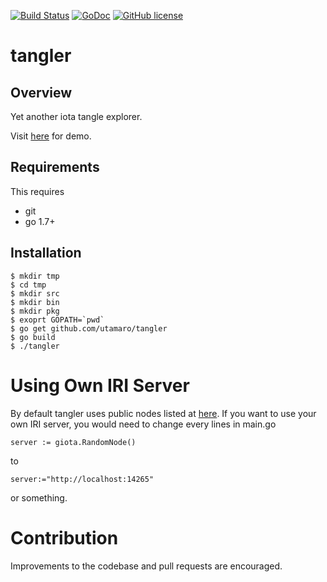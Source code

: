 [![Build Status](https://travis-ci.org/utamaro/tangler.svg?branch=master)](https://travis-ci.org/utamaro/tangler)
[![GoDoc](https://godoc.org/github.com/utamaro/tangler?status.svg)](https://godoc.org/github.com/utamaro/tangler)
[![GitHub license](https://img.shields.io/badge/license-MIT-blue.svg)](https://raw.githubusercontent.com/utamaro/tangler/master/LICENSE)


# tangler

## Overview

Yet another iota tangle explorer.

Visit [here](https://tangler.herokuapp.com/) for demo.

## Requirements

This requires

* git
* go 1.7+


## Installation

    $ mkdir tmp
    $ cd tmp
    $ mkdir src
    $ mkdir bin
    $ mkdir pkg
    $ exoprt GOPATH=`pwd`
    $ go get github.com/utamaro/tangler
    $ go build
    $ ./tangler

# Using Own IRI Server

By default tangler uses public nodes listed at [here](http://iotasupport.com/lightwallet.shtml).
If you want to use your own IRI server,  you would need to change every lines in main.go

```
server := giota.RandomNode()
```

to

```
server:="http://localhost:14265"
```

or something.

# Contribution
Improvements to the codebase and pull requests are encouraged.


